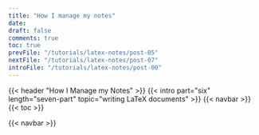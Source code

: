 ```yaml
---
title: "How I manage my notes"
date:
draft: false
comments: true
toc: true
prevFile: "/tutorials/latex-notes/post-05"
nextFile: "/tutorials/latex-notes/post-07"
introFile: "/tutorials/latex-notes/post-00"
---
```


{{< header "How I Manage my Notes" >}}
{{< intro part="six" length="seven-part" topic="writing LaTeX documents" >}}
{{< navbar >}}
{{< toc >}}

{{< navbar >}}
